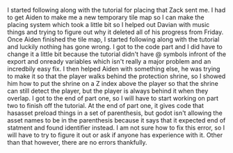 I started following along with the tutorial for placing that Zack sent me. I had to get Aiden to make me a new temporary tile map so I can make the placing system which took a little bit so I helped out Davian with music things and trying to figure out why it deleted all of his progress from Friday. Once Aiden finished the tile map, I started following along with the tutorial and luckily nothing has gone wrong. I got to the code part and I did have to change it a little bit because the tutorial didn't have @ symbols infront of the export and onready variables which isn't really a major problem and an incredbily easy fix. I then helped Aiden with something else, he was trying to make it so that the player walks behind the protection shrine, so I showed him how to put the shrine on a Z index above the player so that the shrine can still detect the player, but the player is always behind it when they overlap. I got to the end of part one, so I will have to start working on part two to finish off the tutorial. At the end of part one, it gives code that hasasset preload things in a set of parenthesis, but godot isn't allowing the asset names to be in the parenthesis because it says that it expected end of statment and found identifier instead. I am not sure how to fix this error, so I will have to try to figure it out or ask if anyone has experience with it. Other than that however, there are no errors thankfully.
